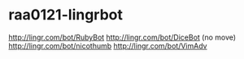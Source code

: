 raa0121-lingrbot
================

http://lingr.com/bot/RubyBot
http://lingr.com/bot/DiceBot (no move)
http://lingr.com/bot/nicothumb
http://lingr.com/bot/VimAdv
